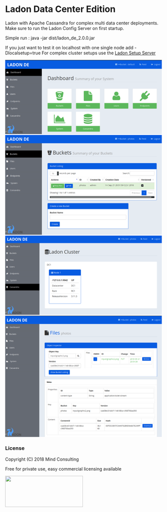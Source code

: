 # Ladon Data Center Edition

Ladon with Apache Cassandra for complex multi data center deployments.
Make sure to run the Ladon Config Server on first startup.

Simple run : java -jar dist/ladon_de_2.0.0.jar

If you just want to test it on localhost with one single node add -Dlocalsetup=true
For complex cluster setups use the <a href="https://github.com/mindmill/ladon-de-setup-server" >Ladon Setup Server</a>

![Dashboard](/dist/ladon_dashboard.png)
![Buckets](/dist/ladon_buckets.png)
![Cluster](/dist/ladon_cluster.png)
![Metadata](/dist/ladon_files2.png)


### License
Copyright (C) 2018 Mind Consulting

Free for private use, easy commercial licensing available

<a href="http://mind-consulting.de/"><img src="http://mind-consulting.de/img/logo_no_bg.png"  height="100" width="250" ></a>

